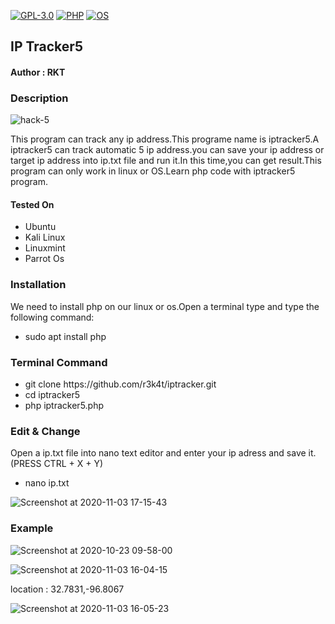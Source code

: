 [![GPL-3.0](https://img.shields.io/packagist/l/doctrine/orm.svg)](https://github.com/r3k4t/iptracker5/blob/master/LICENSE) 
[![PHP](https://img.shields.io/badge/PHP-brightgreen.svg)](https://en.wikipedia.org/wiki/PHP/)
[![OS](https://img.shields.io/badge/Tested%20On-Linux%20%7C%20OS-yellowgreen.svg)](https://en.wikipedia.org/wiki/Linux/)

<h2>IP Tracker5</h2>

<h4>Author : RKT</h4>


### Description ###

![hack-5](https://user-images.githubusercontent.com/69615463/97979837-def93880-1df5-11eb-83be-3cf46c26dc96.gif)

This program can track any ip address.This programe name is iptracker5.A iptracker5 can track automatic 5 ip address.you can save your ip address or target ip address into ip.txt file and run it.In this time,you can get result.This program can only work in linux or OS.Learn php code with iptracker5 program.

#### Tested On ###
                                       
<ul>
<li>Ubuntu</li>
<li>Kali Linux</li>
<li>Linuxmint</li>
<li>Parrot Os</li>
</ul>

### Installation ###

We need to install php on our linux or os.Open a terminal type and type the following command:

<ul>
<li>sudo apt install php</li>
</ul>

### Terminal Command ###

<ul>
<li>git clone https://github.com/r3k4t/iptracker.git</li>
<li>cd   iptracker5   </li>
<li>php iptracker5.php </li>
</ul>


### Edit & Change ###

Open a ip.txt file into nano text editor and enter your ip adress and save  it.(PRESS CTRL + X + Y)

<ul>
<li>nano ip.txt</li>
</ul>

![Screenshot at 2020-11-03 17-15-43](https://user-images.githubusercontent.com/69615463/97981450-54fe9f00-1df8-11eb-86d5-7061f2eb4a30.png)

### Example ###

![Screenshot at 2020-10-23 09-58-00](https://user-images.githubusercontent.com/69615463/97977350-182fa980-1df2-11eb-95e1-5cb86b3c9209.png)


![Screenshot at 2020-11-03 16-04-15](https://user-images.githubusercontent.com/69615463/97978410-89bc2780-1df3-11eb-80de-f19f8d37b352.png)


location : 32.7831,-96.8067

![Screenshot at 2020-11-03 16-05-23](https://user-images.githubusercontent.com/69615463/97978458-98a2da00-1df3-11eb-853d-7412a2ea6fab.png)


